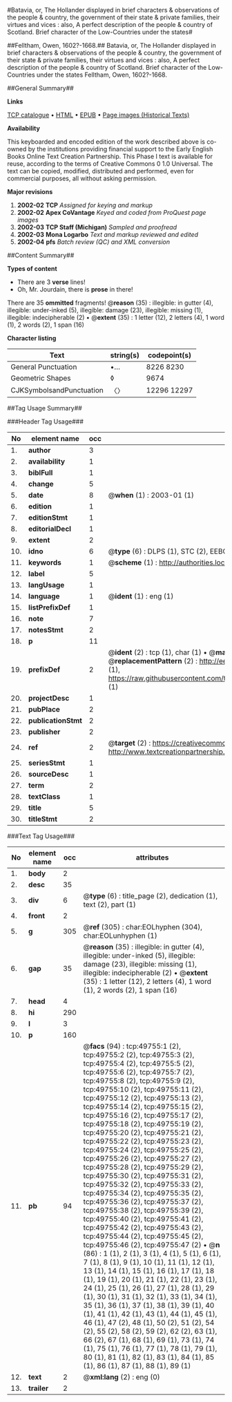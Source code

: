 #Batavia, or, The Hollander displayed in brief characters & observations of the people & country, the government of their state & private families, their virtues and vices : also, A perfect description of the people & country of Scotland. Brief character of the Low-Countries under the states#

##Felltham, Owen, 1602?-1668.##
Batavia, or, The Hollander displayed in brief characters & observations of the people & country, the government of their state & private families, their virtues and vices : also, A perfect description of the people & country of Scotland.
Brief character of the Low-Countries under the states
Felltham, Owen, 1602?-1668.

##General Summary##

**Links**

[TCP catalogue](http://www.ota.ox.ac.uk/tcp/)  • 
[HTML](http://tei.it.ox.ac.uk/tcp/Texts-HTML/free/A41/A41077.html)  • 
[EPUB](http://tei.it.ox.ac.uk/tcp/Texts-EPUB/free/A41/A41077.epub) • 
[Page images (Historical Texts)](https://data.historicaltexts.jisc.ac.uk/view?pubId=eebo-11834566e&pageId=eebo-11834566e-49755-1)

**Availability**

This keyboarded and encoded edition of the
	       work described above is co-owned by the institutions
	       providing financial support to the Early English Books
	       Online Text Creation Partnership. This Phase I text is
	       available for reuse, according to the terms of Creative
	       Commons 0 1.0 Universal. The text can be copied,
	       modified, distributed and performed, even for
	       commercial purposes, all without asking permission.

**Major revisions**

1. __2002-02__ __TCP__ *Assigned for keying and markup*
1. __2002-02__ __Apex CoVantage__ *Keyed and coded from ProQuest page images*
1. __2002-03__ __TCP Staff (Michigan)__ *Sampled and proofread*
1. __2002-03__ __Mona Logarbo__ *Text and markup reviewed and edited*
1. __2002-04__ __pfs__ *Batch review (QC) and XML conversion*

##Content Summary##

**Types of content**

  * There are 3 **verse** lines!
  * Oh, Mr. Jourdain, there is **prose** in there!

There are 35 **ommitted** fragments! 
 @__reason__ (35) : illegible: in gutter (4), illegible: under-inked (5), illegible: damage (23), illegible: missing (1), illegible: indecipherable (2)  •  @__extent__ (35) : 1 letter (12), 2 letters (4), 1 word (1), 2 words (2), 1 span (16)

**Character listing**


|Text|string(s)|codepoint(s)|
|---|---|---|
|General Punctuation|•…|8226 8230|
|Geometric Shapes|◊|9674|
|CJKSymbolsandPunctuation|〈〉|12296 12297|

##Tag Usage Summary##

###Header Tag Usage###

|No|element name|occ|attributes|
|---|---|---|---|
|1.|__author__|3||
|2.|__availability__|1||
|3.|__biblFull__|1||
|4.|__change__|5||
|5.|__date__|8| @__when__ (1) : 2003-01 (1)|
|6.|__edition__|1||
|7.|__editionStmt__|1||
|8.|__editorialDecl__|1||
|9.|__extent__|2||
|10.|__idno__|6| @__type__ (6) : DLPS (1), STC (2), EEBO-CITATION (1), OCLC (1), VID (1)|
|11.|__keywords__|1| @__scheme__ (1) : http://authorities.loc.gov/ (1)|
|12.|__label__|5||
|13.|__langUsage__|1||
|14.|__language__|1| @__ident__ (1) : eng (1)|
|15.|__listPrefixDef__|1||
|16.|__note__|7||
|17.|__notesStmt__|2||
|18.|__p__|11||
|19.|__prefixDef__|2| @__ident__ (2) : tcp (1), char (1)  •  @__matchPattern__ (2) : ([0-9\-]+):([0-9IVX]+) (1), (.+) (1)  •  @__replacementPattern__ (2) : http://eebo.chadwyck.com/downloadtiff?vid=$1&page=$2 (1), https://raw.githubusercontent.com/textcreationpartnership/Texts/master/tcpchars.xml#$1 (1)|
|20.|__projectDesc__|1||
|21.|__pubPlace__|2||
|22.|__publicationStmt__|2||
|23.|__publisher__|2||
|24.|__ref__|2| @__target__ (2) : https://creativecommons.org/publicdomain/zero/1.0/ (1), http://www.textcreationpartnership.org/docs/. (1)|
|25.|__seriesStmt__|1||
|26.|__sourceDesc__|1||
|27.|__term__|2||
|28.|__textClass__|1||
|29.|__title__|5||
|30.|__titleStmt__|2||


###Text Tag Usage###

|No|element name|occ|attributes|
|---|---|---|---|
|1.|__body__|2||
|2.|__desc__|35||
|3.|__div__|6| @__type__ (6) : title_page (2), dedication (1), text (2), part (1)|
|4.|__front__|2||
|5.|__g__|305| @__ref__ (305) : char:EOLhyphen (304), char:EOLunhyphen (1)|
|6.|__gap__|35| @__reason__ (35) : illegible: in gutter (4), illegible: under-inked (5), illegible: damage (23), illegible: missing (1), illegible: indecipherable (2)  •  @__extent__ (35) : 1 letter (12), 2 letters (4), 1 word (1), 2 words (2), 1 span (16)|
|7.|__head__|4||
|8.|__hi__|290||
|9.|__l__|3||
|10.|__p__|160||
|11.|__pb__|94| @__facs__ (94) : tcp:49755:1 (2), tcp:49755:2 (2), tcp:49755:3 (2), tcp:49755:4 (2), tcp:49755:5 (2), tcp:49755:6 (2), tcp:49755:7 (2), tcp:49755:8 (2), tcp:49755:9 (2), tcp:49755:10 (2), tcp:49755:11 (2), tcp:49755:12 (2), tcp:49755:13 (2), tcp:49755:14 (2), tcp:49755:15 (2), tcp:49755:16 (2), tcp:49755:17 (2), tcp:49755:18 (2), tcp:49755:19 (2), tcp:49755:20 (2), tcp:49755:21 (2), tcp:49755:22 (2), tcp:49755:23 (2), tcp:49755:24 (2), tcp:49755:25 (2), tcp:49755:26 (2), tcp:49755:27 (2), tcp:49755:28 (2), tcp:49755:29 (2), tcp:49755:30 (2), tcp:49755:31 (2), tcp:49755:32 (2), tcp:49755:33 (2), tcp:49755:34 (2), tcp:49755:35 (2), tcp:49755:36 (2), tcp:49755:37 (2), tcp:49755:38 (2), tcp:49755:39 (2), tcp:49755:40 (2), tcp:49755:41 (2), tcp:49755:42 (2), tcp:49755:43 (2), tcp:49755:44 (2), tcp:49755:45 (2), tcp:49755:46 (2), tcp:49755:47 (2)  •  @__n__ (86) : 1 (1), 2 (1), 3 (1), 4 (1), 5 (1), 6 (1), 7 (1), 8 (1), 9 (1), 10 (1), 11 (1), 12 (1), 13 (1), 14 (1), 15 (1), 16 (1), 17 (1), 18 (1), 19 (1), 20 (1), 21 (1), 22 (1), 23 (1), 24 (1), 25 (1), 26 (1), 27 (1), 28 (1), 29 (1), 30 (1), 31 (1), 32 (1), 33 (1), 34 (1), 35 (1), 36 (1), 37 (1), 38 (1), 39 (1), 40 (1), 41 (1), 42 (1), 43 (1), 44 (1), 45 (1), 46 (1), 47 (2), 48 (1), 50 (2), 51 (2), 54 (2), 55 (2), 58 (2), 59 (2), 62 (2), 63 (1), 66 (2), 67 (1), 68 (1), 69 (1), 73 (1), 74 (1), 75 (1), 76 (1), 77 (1), 78 (1), 79 (1), 80 (1), 81 (1), 82 (1), 83 (1), 84 (1), 85 (1), 86 (1), 87 (1), 88 (1), 89 (1)|
|12.|__text__|2| @__xml:lang__ (2) : eng (0)|
|13.|__trailer__|2||

